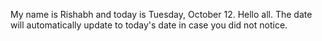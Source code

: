 My name is Rishabh and today is Tuesday, October 12. Hello all. The date will automatically update to today's date in case you did not notice.
